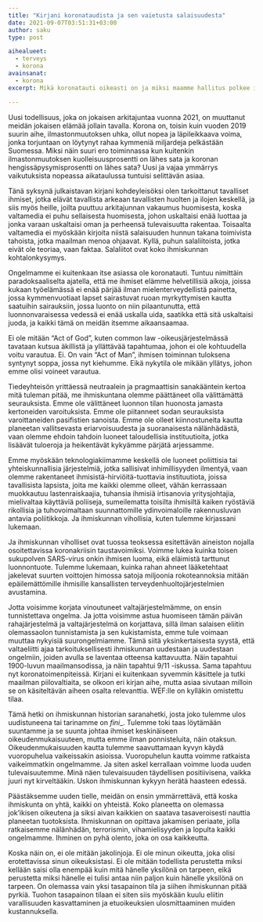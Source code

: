 ```yaml
---
title: "Kirjani koronataudista ja sen vaietusta salaisuudesta"
date: 2021-09-07T03:51:31+03:00
author: saku
type: post

aihealueet:
  - terveys
  - korona
avainsanat:
  - korona
excerpt: Mikä koronatauti oikeasti on ja miksi maamme hallitus polkee ihmisoikeuksiamme sen varjolla?

---
```


Uusi todellisuus, joka on jokaisen arkitajuntaa vuonna 2021, on muuttanut meidän jokaisen elämää jollain tavalla. Korona on, toisin kuin vuoden 2019 suurin aihe, ilmastonmuutoksen uhka, ollut nopea ja läpileikkaava voima, jonka torjuntaan on löytynyt rahaa kymmeniä miljardeja pelkästään Suomessa. Miksi näin suuri ero toiminnassa kun kuitenkin ilmastonmuutoksen kuolleisuusprosentti on lähes sata ja koronan hengissäpysymisprosentti on lähes sata? Uusi ja vajaa ymmärrys vaikutuksista nopeassa aikataulussa tuntuisi selittävän asiaa.

Tänä syksynä julkaistavan kirjani kohdeyleisöksi olen tarkoittanut tavalliset ihmiset, jotka elävät tavallista arkeaan tavallisten huolten ja ilojen keskellä, ja siis myös heille, joilta puuttuu arkitajunnan vakaumus huomisesta, koska valtamedia ei puhu sellaisesta huomisesta, johon uskaltaisi enää luottaa ja jonka varaan uskaltaisi oman ja perheensä tulevaisuutta rakentaa. Toisaalta valtamedia ei myöskään kirjoita niistä salaisuuden hunnun takana toimivista tahoista, jotka maailman menoa ohjaavat. Kyllä, puhun salaliitoista, jotka eivät ole teoriaa, vaan faktaa. Salaliitot ovat koko ihmiskunnan kohtalonkysymys.

Ongelmamme ei kuitenkaan itse asiassa ole koronatauti. Tuntuu nimittäin paradoksaaliselta ajatella, että me ihmiset elämme helvetillisiä aikoja, joissa kukaan työelämässä ei enää pärjää ilman mielenterveydellistä painetta, jossa kymmenvuotiaat lapset sairastuvat ruoan myrkyttymisen kautta saatuihin sairauksiin, jossa luonto on niin pilaantunutta, että luonnonvaraisessa vedessä ei enää uskalla uida, saatikka että sitä uskaltaisi juoda, ja kaikki tämä on meidän itsemme aikaansaamaa.

Ei ole mitään “Act of God”, kuten common law -oikeusjärjestelmässä tavataan kutsua äkillistä ja yllättävää tapahtumaa, johon ei ole kohtuudella voitu varautua. Ei. On vain “Act of Man”, ihmisen toiminnan tuloksena syntynyt soppa, jossa nyt kiehumme. Eikä nykytila ole mikään yllätys, johon emme olisi voineet varautua.

Tiedeyhteisön yrittäessä neutraalein ja pragmaattisin sanakääntein kertoa mitä tuleman pitää, me ihmiskuntana olemme päättäneet olla välittämättä seurauksista. Emme ole välittäneet luonnon tilan huonosta jamasta kertoneiden varoituksista. Emme ole piitanneet sodan seurauksista varoittaneiden pasifistien sanoista. Emme ole olleet kiinnostuneita kautta planeetan vallitsevasta eriarvoisuudesta ja suoranaisesta nälänhädästä, vaan olemme ehdoin tahdoin luoneet taloudellisia instituutioita, jotka lisäävät tuloeroja ja heikentävät kykyämme pärjätä arjessamme.

Emme myöskään teknologiakiimamme keskellä ole luoneet poliittisia tai yhteiskunnallisia järjestelmiä, jotka sallisivat inhimillisyyden ilmentyä, vaan olemme rakentaneet ihmisistä-hirviöitä-tuottavia instituutiota, joissa tavallisista lapsista, joita me kaikki olemme olleet, vähän kerrassaan muokkautuu lastenraiskaajia, tuhansia ihmisiä irtisanovia yritysjohtajia, mielivaltaa käyttäviä poliiseja, sumeilematta toisilta ihmisiltä kaiken ryöstäviä rikollisia ja tuhovoimaltaan suunnattomille ydinvoimaloille rakennusluvan antavia poliitikkoja. Ja ihmiskunnan vihollisia, kuten tulemme kirjassani lukemaan.

Ja ihmiskunnan viholliset ovat tuossa teoksessa esitettävän aineiston nojalla osoitettavissa koronakriisin taustavoimiksi. Voimme lukea kuinka toisen sukupolven SARS-virus onkin ihmisen luoma, eikä eläimistä tarttunut luonnontuote. Tulemme lukemaan, kuinka rahan ahneet lääketehtaat jakelevat suurten voittojen himossa satoja miljoonia rokoteannoksia mitään epäilemättömille ihmisille kansallisten terveydenhuoltojärjestelmien avustamina.

Jotta voisimme korjata vinoutuneet valtajärjestelmämme, on ensin tunnistettava ongelma. Ja jotta voisimme astua huomiseen tämän päivän rahajärjestelmä ja valtajärjestelmä on korjattava, sillä ilman salaisen eliitin olemassaolon tunnistamista ja sen kukistamista, emme tule voimaan muuttaa nykyisiä suurongelmiamme. Tämä siitä yksinkertaisesta syystä, että valtaeliitti ajaa tarkoituksellisesti ihmiskunnan uudestaan ja uudestaan ongelmiin, joiden avulla se laventaa otteensa kattavuutta. Näin tapahtui 1900-luvun maailmansodissa, ja näin tapahtui 9/11 -iskussa. Sama tapahtuu nyt koronatoimenpiteissä. Kirjani ei kuitenkaan syvemmin käsittele ja tutki maailman piilovaltiaita, se olkoon eri kirjan aihe, mutta asiaa sivutaan milloin se on käsiteltävän aiheen osalta relevanttia. WEF:lle on kylläkin omistettu tilaa.

Tämä hetki on ihmiskunnan historian saranahetki, josta joko tulemme ulos uudistuneena tai tarinamme on _fini__. Tulemme toki taas löytämään suuntamme ja se suunta johtaa ihmiset keskinäiseen oikeudenmukaisuuteen, mutta emme ilman ponnisteluita, näin otaksun. Oikeudenmukaisuuden kautta tulemme saavuttamaan kyvyn käydä vuoropuhelua vaikeissakin asioissa. Vuoropuhelun kautta voimme ratkaista vaikeimmatkin ongelmamme. Ja siten askel kerrallaan voimme luoda uuden tulevaisuutemme. Minä näen tulevaisuuden täydellisen positiivisena, vaikka juuri nyt kirveltääkin. Uskon ihmiskunnan kykyyn herätä haasteen edessä.

Päästäksemme uuden tielle, meidän on ensin ymmärrettävä, että koska ihmiskunta on yhtä, kaikki on yhteistä. Koko planeetta on olemassa jok’ikisen oikeutena ja siksi aivan kaikkien on saatava tasaveroisesti nauttia planeetan tuotoksista. Ihmiskunnan on opittava jakamisen periaate, jolla ratkaisemme nälänhädän, terrorismin, vihamielisyyden ja lopulta kaikki ongelmamme. Ihminen on pyhä olento, joka on osa kaikkeutta.

Koska näin on, ei ole mitään jakolinjoja. Ei ole minun oikeutta, joka olisi erotettavissa sinun oikeuksistasi. Ei ole mitään todellista perustetta miksi kellään saisi olla enempää kuin mitä hänelle yksilönä on tarpeen, eikä perustetta miksi hänelle ei tulisi antaa niin paljon kuin hänelle yksilönä on tarpeen. On olemassa vain yksi tasapainon tila ja siihen ihmiskunnan pitää pyrkiä. Tuohon tasapainon tilaan ei siten siis myöskään kuulu eliitin varallisuuden kasvattaminen ja etuoikeuksien ulosmittaaminen muiden kustannuksella.
